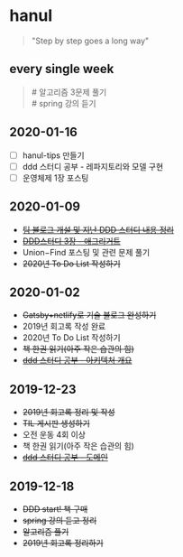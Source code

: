 # hanul
>"Step by step goes a long way"

## every single week
> \# 알고리즘 3문제 풀기<br> 
> \# spring 강의 듣기

## 2020-01-16
- [ ] hanul-tips 만들기
- [ ] ddd 스터디 공부 - 레파지토리와 모델 구현
- [ ] 운영체제 1장 포스팅

## 2020-01-09
- ~~[팀 블로그 개설 및 지난 DDD 스터디 내용 정리](https://team-hst.netlify.com/category/domaindrivendesign/)~~
- ~~[DDD스터디 3장 - 애그리거트](https://hanul-dev.netlify.com/DomainDrivenDesign/애그리거트)~~
- Union−Find 포스팅 및 관련 문제 풀기
- ~~2020년 To Do List 작성하기~~

## 2020-01-02
- ~~Gatsby+netlify로 기술 블로그 완성하기~~
- 2019년 회고록 작성 완료
- 2020년 To Do List 작성하기
- ~~책 한권 읽기(아주 작은 습관의 힘)~~
- ~~[ddd 스터디 공부 - 아키텍처 개요](https://hanul-dev.netlify.com/DomainDrivenDesign/아키텍처-개요)~~

## 2019-12-23
- ~~2019년 회고록 정리 및 작성~~
- ~~TIL 게시판 생성하기~~
- 오전 운동 4회 이상
- 책 한권 읽기(아주 작은 습관의 힘)
- ~~[ddd 스터디 공부 - 도메인](https://hanul-dev.netlify.com/DomainDrivenDesign/도메인-모델-시작)~~

## 2019-12-18
- ~~DDD start! 책 구매~~
- ~~spring 강의 듣고 정리~~
- ~~알고리즘 풀기~~
- ~~2019년 회고록 정리하기~~

